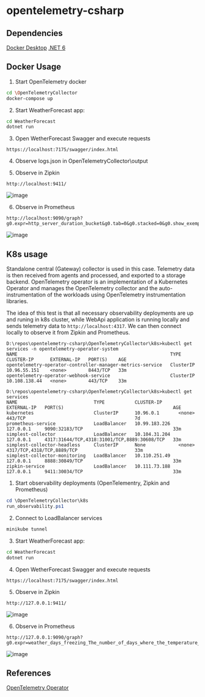 # opentelemetry-csharp

## Dependencies
[Docker Desktop](https://docs.docker.com/desktop/install/windows-install/)
[.NET 6](https://dotnet.microsoft.com/en-us/download/dotnet/6.0)

## Docker Usage

1. Start OpenTelemetry docker

```bash
cd \OpenTelemetryCollector
docker-compose up
```

2. Start WeatherForecast app:

```bash
cd WeatherForecast
dotnet run
```

3. Open WetherForecast Swagger and execute requests

```
https://localhost:7175/swagger/index.html
```

4. Observe logs.json in OpenTelemetryCollector\output

5. Observe in Zipkin

```
http://localhost:9411/
```

![image](https://user-images.githubusercontent.com/5527051/185874201-c53a20d3-7866-4529-a1b1-e9043bb46d21.png)

6. Observe in Prometheus

```
http://localhost:9090/graph?g0.expr=http_server_duration_bucket&g0.tab=0&g0.stacked=0&g0.show_exemplars=0&g0.range_input=5m
```

![image](https://user-images.githubusercontent.com/5527051/185874342-44dfdc12-9673-4273-a957-f33938389d74.png)

## K8s usage

Standalone central (Gateway) collector is used in this case. Telemetry data is then received from agents and processed, and exported to a storage backend.
OpenTelemetry operator is an implementation of a Kubernetes Operator and manages the OpenTelemetry collector and the auto-instrumentation of the workloads using OpenTelemetry instrumentation libraries.

The idea of this test is that all necessary observability deployments are up and runing in k8s cluster, while WebApi application is running locally and sends telemetry data to `http://localhost:4317`. We can then connect locally to observe it from Zipkin and Prometheus.

```
D:\repos\opentelemetry-csharp\OpenTelemetryCollector\k8s>kubectl get services -n opentelemetry-operator-system
NAME                                                        TYPE        CLUSTER-IP      EXTERNAL-IP   PORT(S)    AGE
opentelemetry-operator-controller-manager-metrics-service   ClusterIP   10.96.55.151    <none>        8443/TCP   33m
opentelemetry-operator-webhook-service                      ClusterIP   10.108.138.44   <none>        443/TCP    33m

D:\repos\opentelemetry-csharp\OpenTelemetryCollector\k8s>kubectl get services
NAME                            TYPE           CLUSTER-IP      EXTERNAL-IP   PORT(S)                                        AGE
kubernetes                      ClusterIP      10.96.0.1       <none>        443/TCP                                        7d
prometheus-service              LoadBalancer   10.99.183.226   127.0.0.1     9090:32183/TCP                                 33m
simplest-collector              LoadBalancer   10.104.31.204   127.0.0.1     4317:31644/TCP,4318:31001/TCP,8889:30608/TCP   33m
simplest-collector-headless     ClusterIP      None            <none>        4317/TCP,4318/TCP,8889/TCP                     33m
simplest-collector-monitoring   LoadBalancer   10.110.251.49   127.0.0.1     8888:30849/TCP                                 33m
zipkin-service                  LoadBalancer   10.111.73.188   127.0.0.1     9411:30034/TCP                                 33m
```

1. Start observability deployments (OpenTelementry, Zipkin and Prometheus)

```powershell
cd \OpenTelemetryCollector\k8s
run_observability.ps1
```

2. Connect to LoadBalancer services

```powershell
minikube tunnel
```

3. Start WeatherForecast app:

```bash
cd WeatherForecast
dotnet run
```

4. Open WetherForecast Swagger and execute requests

```
https://localhost:7175/swagger/index.html
```

5. Observe in Zipkin

```
http://127.0.0.1:9411/
```

![image](https://github.com/ivanenkomaksym/opentelemetry-csharp/assets/5527051/f61ff925-40b3-4c93-ad1f-db5f758cff8a)

6. Observe in Prometheus

```
http://127.0.0.1:9090/graph?g0.expr=weather_days_freezing_The_number_of_days_where_the_temperature_is_below_freezing_total&g0.tab=0&g0.stacked=0&g0.show_exemplars=0&g0.range_input=1h
```

![image](https://github.com/ivanenkomaksym/opentelemetry-csharp/assets/5527051/29a06c94-e638-46b2-8e5e-b3de37f6e9a7)

## References
[OpenTelemetry Operator](https://medium.com/@magstherdev/opentelemetry-operator-d3d407354cbf)
